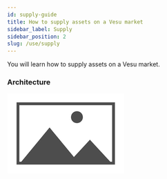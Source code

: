 ```yaml
---
id: supply-guide
title: How to supply assets on a Vesu market
sidebar_label: Supply
sidebar_position: 2
slug: /use/supply
---
```


You will learn how to supply assets on a Vesu market.

### Architecture

![My Image](images/placeholder.png)